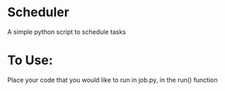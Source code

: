 # Scheduler
A simple python script to schedule tasks

# To Use:

Place your code that you would like to run 
in job.py, in the run() function